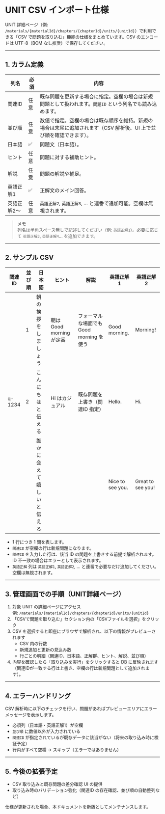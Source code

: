 # UNIT CSV インポート仕様

UNIT 詳細ページ（例: `/materials/{materialId}/chapters/{chapterId}/units/{unitId}`）で利用できる「CSV で問題を取り込む」機能の仕様をまとめています。CSV のエンコードは UTF-8（BOM なし推奨）で保存してください。

---

## 1. カラム定義

| 列名           | 必須 | 内容                                                                                                                    |
|----------------|------|-------------------------------------------------------------------------------------------------------------------------|
| 関連ID         | 任意 | 既存問題を更新する場合に指定。空欄の場合は新規問題として扱われます。`問題ID` という列名でも読み込めます。          |
| 並び順         | 任意 | 数値で指定。空欄の場合は既存順序を維持。新規の場合は末尾に追加されます（CSV 解析後、UI 上で並び順を確認できます）。 |
| 日本語         | ✅   | 問題文（日本語）。                                                                                                      |
| ヒント         | 任意 | 問題に対する補助ヒント。                                                                                                |
| 解説           | 任意 | 問題の解説や補足。                                                                                                      |
| 英語正解1      | ✅   | 正解文のメイン回答。                                                                                                    |
| 英語正解2〜    | 任意 | `英語正解2`, `英語正解3`, … と連番で追加可能。空欄は無視されます。                                                    |

> **メモ**  
> 列名は半角スペース無しで記述してください（例: `英語正解1`）。必要に応じて `英語正解3`, `英語正解4`… を追加できます。

---

## 2. サンプル CSV

| 関連ID | 並び順 | 日本語               | ヒント                    | 解説                                  | 英語正解1             | 英語正解2           |
|--------|--------|----------------------|---------------------------|---------------------------------------|-----------------------|---------------------|
|        | 1      | 朝の挨拶をしましょう | 朝は Good morning が定番 | フォーマルな場面でも Good morning を使う | Good morning.         | Morning!            |
| q-1234 | 2      | こんにちはと伝える   | Hi はカジュアル           | 既存問題を上書き（関連ID 指定）       | Hello.                | Hi.                 |
|        |        | 誰かに会えて嬉しいと伝える |                           |                                       | Nice to see you.      | Great to see you!   |

- 1 行につき 1 問を表します。
- `関連ID` が空欄の行は新規問題になります。
- `関連ID` を入力した行は、該当 ID の問題を上書きする前提で解析されます。ID 不一致の場合はエラーとして表示されます。
- `英語正解` 列は `英語正解1`, `英語正解2`, … と連番で必要なだけ追加してください。空欄は無視されます。

---

## 3. 管理画面での手順（UNIT詳細ページ）

1. 対象 UNIT の詳細ページにアクセス  
   例: `/materials/{materialId}/chapters/{chapterId}/units/{unitId}`
2. 「CSVで問題を取り込む」セクション内の「CSVファイルを選択」をクリック
3. CSV を選択すると即座にブラウザで解析され、以下の情報がプレビューされます
   - CSV 内の行数
   - 新規追加と更新の見込み数
   - 行ごとの明細（関連ID、日本語、正解群、ヒント、解説、並び順）
4. 内容を確認したら「取り込みを実行」をクリックすると DB に反映されます  
   （関連IDが一致する行は上書き、空欄の行は新規問題として追加されます）。

---

## 4. エラーハンドリング

CSV 解析時に以下のチェックを行い、問題があればプレビューエリアにエラーメッセージを表示します。

- 必須列（日本語・英語正解1）が空欄
- `並び順` に数値以外が入力されている
- `関連ID` が指定されているが既存データに該当がない（将来の取り込み時に検証予定）
- 行内がすべて空欄 → スキップ（エラーではありません）

---

## 5. 今後の拡張予定

- CSV 取り込みと既存問題の差分確認 UI の提供
- 取り込み時のバリデーション強化（関連ID の存在確認、並び順の自動整列など）

仕様が更新された場合、本ドキュメントを新版としてメンテナンスします。

